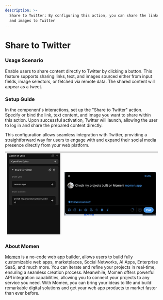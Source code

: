 ```yaml
---
description: >-
  Share to Twitter: By configuring this action, you can share the links, text
  and images to Twitter
---
```


# Share to Twitter

### **Usage Scenario**

Enable users to share content directly to Twitter by clicking a button. This feature supports sharing links, text, and images sourced either from input fields, image selectors, or fetched via remote data. The shared content will appear as a tweet.

### **Setup Guide**

In the component's interactions, set up the "Share to Twitter" action. Specify or bind the link, text content, and image you want to share within this action. Upon successful activation, Twitter will launch, allowing the user to log in and share the prepared content directly.

This configuration allows seamless integration with Twitter, providing a straightforward way for users to engage with and expand their social media presence directly from your web platform.

| <img src="../.gitbook/assets/0 (48).png" alt="" data-size="original"> | <img src="../.gitbook/assets/1 (87).png" alt="" data-size="original"> |
| --------------------------------------------------------------------- | --------------------------------------------------------------------- |



### About Momen

[Momen](https://momen.app/?channel=blog-about) is a no-code web app builder, allows users to build fully customizable web apps, marketplaces, Social Networks, AI Apps, Enterprise SaaS, and much more. You can iterate and refine your projects in real-time, ensuring a seamless creation process. Meanwhile, Momen offers powerful API integration capabilities, allowing you to connect your projects to any service you need. With Momen, you can bring your ideas to life and build remarkable digital solutions and get your web app products to market faster than ever before.
